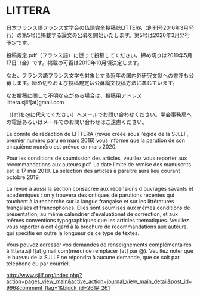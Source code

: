 # LITTERA

日本フランス語フランス文学会の仏語完全投稿誌LITTERA（創刊号2016年3月発行）の第5号に掲載する論文の公募を開始いたします。第5号は2020年3月発行予定です。
 
投稿規定.pdf（フランス語）に従って投稿してください。締め切りは2019年5月17日（金）です。掲載の可否は2019年10月頃決定します。
 
なお、フランス語フランス文学を対象とする近年の国内外研究文献への書評も公募します。締め切りおよび投稿規定は公募論文投稿方法に準じています。
 
なお投稿に関して不明な点がある場合は、投稿用アドレスlittera.sjllf[at]gmail.com
 
（[at]を@に代えてください）へメールでお問い合わせください。学会事務局への電話あるいはメールでのお問い合わせはご遠慮ください。
 
Le comité de rédaction de LITTERA (revue créée sous l’égide de la SJLLF, premier numéro paru en mars 2016) vous informe que la parution de son cinquième numéro est prévue en mars 2020.
 
Pour les conditions de soumission des articles, veuillez vous reporter aux recommandations aux auteurs.pdf. La date limite de remise des manuscrits est le 17 mai 2019. La sélection des articles à paraître aura lieu courant octobre 2019.
 
La revue a aussi la section consacrée aux recensions d'ouvrages savants et académiques : on y trouvera des critiques de parutions récentes qui touchent à la recherche sur la langue française et sur les littératures françaises et francophones. Elles sont soumises aux mêmes conditions de présentation, au même calendrier d'évaluationet de correction, et aux mêmes conventions typographiques que les articles thématiques. Veuillez vous reporter à cet égard à la brochure de recommandations aux auteurs, qui spécifie en outre la longueur de ce type de textes.
 
Vous pouvez adresser vos demandes de renseignements complémentaires à littera.sjllf[at]gmail.com(merci de remplacer [at] par @). Veuillez noter que le bureau de la SJLLF ne répondra à aucune demande, que ce soit par téléphone ou par courriel.

http://www.sjllf.org/index.php?action=pages_view_main&active_action=journal_view_main_detail&post_id=996&comment_flag=1&block_id=261#_261
